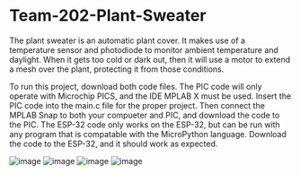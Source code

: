 # Team-202-Plant-Sweater
The plant sweater is an automatic plant cover. It makes use of a temperature sensor and photodiode to monitor ambient temperature and daylight. When it gets too cold or dark out, then it will use a motor to extend a mesh over the plant, protecting it from those conditions. 

To run this project, download both code files. The PIC code will only operate with Microchip PICS, and the IDE MPLAB X must be used. Insert the PIC code into the main.c file for the proper project. Then connect the MPLAB Snap to both your compueter and PIC, and download the code to the PIC. The ESP-32 code only works on the ESP-32, but can be run with any program that is compatable with the MicroPython language. Download the code to the ESP-32, and it should work as expected. 

![image](https://user-images.githubusercontent.com/100162608/166410012-17bd6c83-127f-4b45-9e0a-9ff928ec1075.png)
![image](https://user-images.githubusercontent.com/100162608/166410095-15cca2bb-d219-4d92-896a-1cc75f070c9d.png)
![image](https://user-images.githubusercontent.com/100162608/166410114-b4641b2d-0235-44aa-a05f-badc52cb96fc.png)
![image](https://user-images.githubusercontent.com/100162608/166410129-27e6563a-72a1-4676-8b63-a9e8ce3bbc9d.png)
